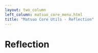 ```yaml
---
layout: two_column
left_column: matsuo_core_menu.html
title: "Matsuo Core Utils - Reflection"
---
```


# Reflection